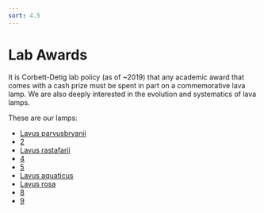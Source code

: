 ```yaml
---
sort: 4.5
---
```

# Lab Awards
It is Corbett-Detig lab policy (as of ~2019) that any academic award that comes with a cash prize must be spent in part on a commemorative lava lamp. We are also deeply interested in the evolution and systematics of lava lamps. 

These are our lamps: 

- [Lavus parvusbryanii](/People/Lava_Lamp/Lavus_parvusbryanii/)
- [2](/People/Lava_Lamp/2/)
- [Lavus rastafarii](/People/Lava_Lamp/3/)
- [4](/People/Lava_Lamp/4/)
- [5](/People/Lava_Lamp/5/)
- [Lavus aquaticus](/People/Lava_Lamp/6/)
- [Lavus rosa](/People/Lava_Lamp/7/)
- [8](/People/Lava_Lamp/8/)
- [9](/People/Lava_Lamp/9/)
